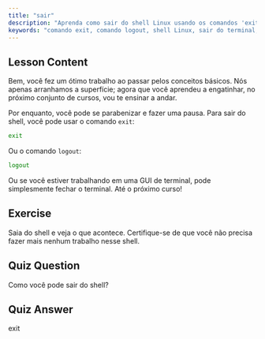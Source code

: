 ```yaml
---
title: "sair"
description: "Aprenda como sair do shell Linux usando os comandos 'exit' ou 'logout'. Entenda a navegação básica do shell para iniciantes. Comece sua jornada Linux hoje!"
keywords: "comando exit, comando logout, shell Linux, sair do terminal, conceitos básicos de Linux, Linux para iniciantes, tutorial de Linux"
---
```


## Lesson Content

Bem, você fez um ótimo trabalho ao passar pelos conceitos básicos. Nós apenas arranhamos a superfície; agora que você aprendeu a engatinhar, no próximo conjunto de cursos, vou te ensinar a andar.

Por enquanto, você pode se parabenizar e fazer uma pausa. Para sair do shell, você pode usar o comando `exit`:

```bash
exit
```

Ou o comando `logout`:

```bash
logout
```

Ou se você estiver trabalhando em uma GUI de terminal, pode simplesmente fechar o terminal. Até o próximo curso!

## Exercise

Saia do shell e veja o que acontece. Certifique-se de que você não precisa fazer mais nenhum trabalho nesse shell.

## Quiz Question

Como você pode sair do shell?

## Quiz Answer

exit
